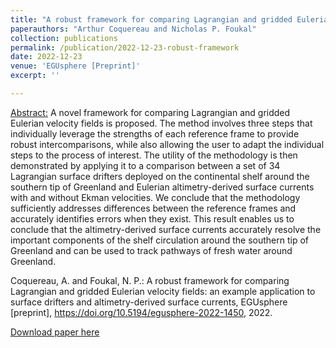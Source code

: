 ```yaml
---
title: "A robust framework for comparing Lagrangian and gridded Eulerian velocity fields: an example application to surface drifters and altimetry-derived surface currents"
paperauthors: "Arthur Coquereau and Nicholas P. Foukal"
collection: publications
permalink: /publication/2022-12-23-robust-framework
date: 2022-12-23
venue: 'EGUsphere [Preprint]'
excerpt: ''

---
```

<u>Abstract:</u> A novel framework for comparing Lagrangian and gridded Eulerian velocity fields is proposed. The method involves three steps that individually leverage the strengths of each reference frame to provide robust intercomparisons, while also allowing the user to adapt the individual steps to the process of interest. The utility of the methodology is then demonstrated by applying it to a comparison between a set of 34 Lagrangian surface drifters deployed on the continental shelf around the southern tip of Greenland and Eulerian altimetry-derived surface currents with and without Ekman velocities. We conclude that the methodology sufficiently addresses differences between the reference frames and accurately identifies errors when they exist. This result enables us to conclude that the altimetry-derived surface currents accurately resolve the important components of the shelf circulation around the southern tip of Greenland and can be used to track pathways of fresh water around Greenland.

Coquereau, A. and Foukal, N. P.: A robust framework for comparing Lagrangian and gridded Eulerian velocity fields: an example application to surface drifters and altimetry-derived surface currents, EGUsphere [preprint], https://doi.org/10.5194/egusphere-2022-1450, 2022.

[Download paper here](https://egusphere.copernicus.org/preprints/2022/egusphere-2022-1450/egusphere-2022-1450.pdf)

